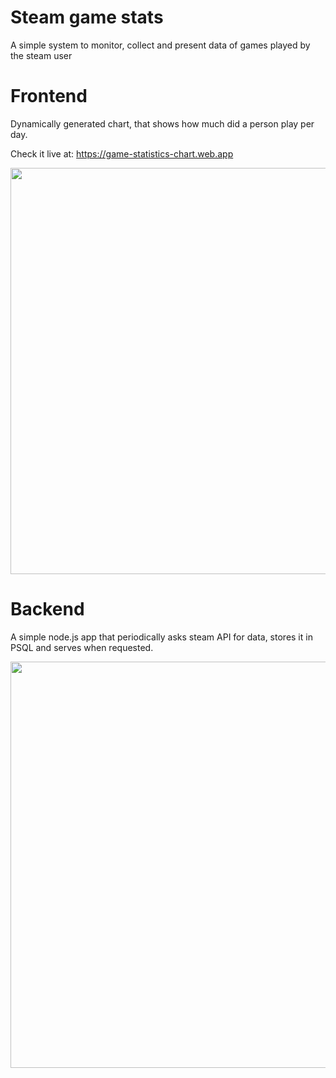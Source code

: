 # Steam game stats

A simple system to monitor, collect and present data of games played by the steam user

# Frontend 
Dynamically generated chart, that shows how much did a person play per day. 

Check it live at: https://game-statistics-chart.web.app

<img src="https://user-images.githubusercontent.com/48216995/234993271-efd67a39-e031-4727-8056-573bcf720a49.jpg" width="650">

# Backend
A simple node.js app that periodically asks steam API for data, stores it in PSQL and serves when requested.

<img src="https://user-images.githubusercontent.com/48216995/234994429-86658e86-5b17-47b3-af9f-8f3fbd150bbc.jpg" width="650">
